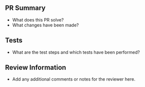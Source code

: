 ## PR Summary

- What does this PR solve?
- What changes have been made?

## Tests

- What are the test steps and which tests have been performed?

## Review Information

- Add any additional comments or notes for the reviewer here.
